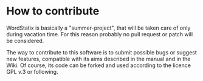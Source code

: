 # How to contribute

WordStatix is basically a "summer-project", that will be taken care of only during vacation time. For this reason probably no pull request or patch will be considered.

The way to contribute to this software is to submit possible bugs or suggest new features, compatible with its aims described in the manual and in the Wiki. Of course, its code can be forked and used according to the licence GPL v.3 or following.



